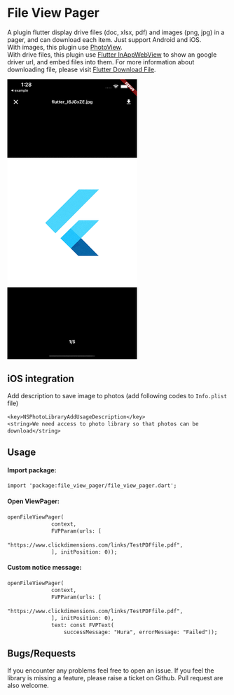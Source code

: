 # File View Pager
A plugin flutter display drive files (doc, xlsx, pdf) and images (png, jpg) in a pager, and can download each item. Just support Android and iOS. \
With images, this plugin use [PhotoView](https://pub.dev/packages/photo_view). \
With drive files, this plugin use [Flutter InAppWebView](https://pub.dev/packages/flutter_inappwebview) to show an google driver url, and embed files into them.
For more information about downloading file, please visit [Flutter Download File](https://github.com/tungnddev/file_view_pager).

![](/images/view_pager.gif)

## iOS integration
Add description to save image to photos (add following codes to `Info.plist` file)
```
<key>NSPhotoLibraryAddUsageDescription</key>
<string>We need access to photo library so that photos can be download</string>
```
## Usage
#### Import package:
```
import 'package:file_view_pager/file_view_pager.dart';
```
#### Open ViewPager:
```
openFileViewPager(
              context,
              FVPParam(urls: [
                "https://www.clickdimensions.com/links/TestPDFfile.pdf",
              ], initPosition: 0));
```

#### Custom notice message:
```
openFileViewPager(
              context,
              FVPParam(urls: [
                "https://www.clickdimensions.com/links/TestPDFfile.pdf",
              ], initPosition: 0),
              text: const FVPText(
                  successMessage: "Hura", errorMessage: "Failed"));
```

## Bugs/Requests
If you encounter any problems feel free to open an issue. If you feel the library is missing a feature, please raise a ticket on Github. Pull request are also welcome.



